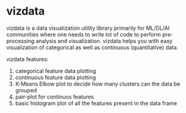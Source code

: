 # vizdata
vizdata is a data visualization utility library primarily for ML/DL/AI communities where one needs to write lot of code to perform pre-processing analysis and visualization.
vizdata helps you with easy visualization of categorical as well as continuous (quantitative) data. 

vizdata features:
  1) categorical feature data plotting
  2) continuous feature data plotting
  3) K-Means Elbow plot to decide how many clusters can the data be grouped
  4) pair-plot for continuos features
  5) basic histogram plot of all the features present in the data frame
